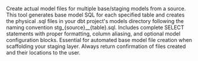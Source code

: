 Create actual model files for multiple base/staging models from a source. This tool generates base model SQL for each specified table and creates the physical .sql files in your dbt project's models directory following the naming convention stg_{source}__{table}.sql. Includes complete SELECT statements with proper formatting, column aliasing, and optional model configuration blocks. Essential for automated base model file creation when scaffolding your staging layer. Always return confirmation of files created and their locations to the user.